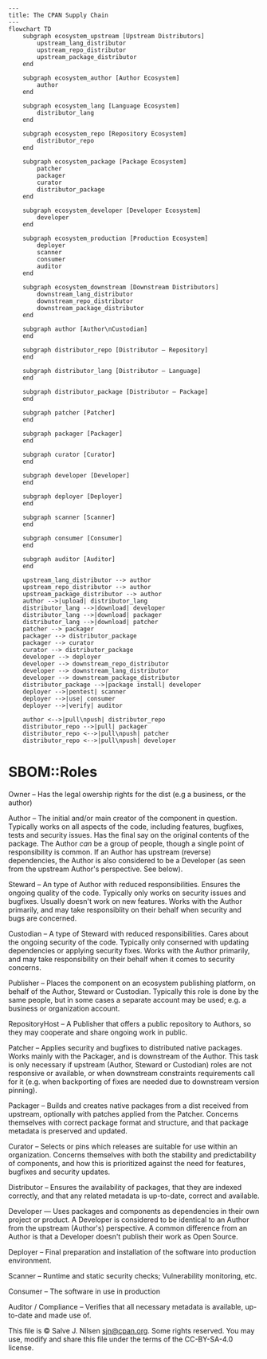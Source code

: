 ```mermaid
---
title: The CPAN Supply Chain
---
flowchart TD
    subgraph ecosystem_upstream [Upstream Distributors]
        upstream_lang_distributor
        upstream_repo_distributor
        upstream_package_distributor
    end

    subgraph ecosystem_author [Author Ecosystem]
        author
    end

    subgraph ecosystem_lang [Language Ecosystem]
        distributor_lang
    end

    subgraph ecosystem_repo [Repository Ecosystem]
        distributor_repo
    end

    subgraph ecosystem_package [Package Ecosystem]
        patcher
        packager
        curator
        distributor_package
    end

    subgraph ecosystem_developer [Developer Ecosystem]
        developer
    end

    subgraph ecosystem_production [Production Ecosystem]
        deployer
        scanner
        consumer
        auditor
    end

    subgraph ecosystem_downstream [Downstream Distributors]
        downstream_lang_distributor
        downstream_repo_distributor
        downstream_package_distributor
    end

    subgraph author [Author\nCustodian]
    end

    subgraph distributor_repo [Distributor – Repository]
    end

    subgraph distributor_lang [Distributor — Language]
    end

    subgraph distributor_package [Distributor — Package]
    end

    subgraph patcher [Patcher]
    end

    subgraph packager [Packager]
    end

    subgraph curator [Curator]
    end

    subgraph developer [Developer]
    end

    subgraph deployer [Deployer]
    end

    subgraph scanner [Scanner]
    end

    subgraph consumer [Consumer]
    end

    subgraph auditor [Auditor]
    end

    upstream_lang_distributor --> author
    upstream_repo_distributor --> author
    upstream_package_distributor --> author
    author -->|upload| distributor_lang
    distributor_lang -->|download| developer
    distributor_lang -->|download| packager
    distributor_lang -->|download| patcher
    patcher --> packager
    packager --> distributor_package
    packager --> curator
    curator --> distributor_package
    developer --> deployer
    developer --> downstream_repo_distributor
    developer --> downstream_lang_distributor
    developer --> downstream_package_distributor
    distributor_package -->|package install| developer
    deployer -->|pentest| scanner
    deployer -->|use| consumer
    deployer -->|verify| auditor

    author <-->|pull\npush| distributor_repo
    distributor_repo -->|pull| packager
    distributor_repo <-->|pull\npush| patcher
    distributor_repo <-->|pull\npush| developer

```

# SBOM::Roles

Owner – Has the legal owership rights for the dist (e.g a business, or the author)

Author – The initial and/or main creator of the component in question. Typically works on all aspects of the code, including features, bugfixes, tests and security issues. Has the final say on the original contents of the package. The Author _can_ be a group of people, though a single point of responsibility is common. If an Author has upstream (reverse) dependencies, the Author is also considered to be a Developer (as seen from the upstream Author's perspective. See below).

Steward – An type of Author with reduced responsibilities. Ensures the ongoing quality of the code. Typically only works on security issues and bugfixes. Usually doesn't work on new features. Works with the Author primarily, and may take responsiblity on their behalf when security and bugs are concerned.

Custodian – A type of Steward with reduced responsibilities. Cares about the ongoing security of the code. Typically only conserned with updating dependencies or applying security fixes. Works with the Author primarily, and may take responsibility on their behalf when it comes to security concerns.

Publisher – Places the component on an ecosystem publishing platform, on behalf of the Author, Steward or Custodian. Typically this role is done by the same people, but in some cases a separate account may be used; e.g. a business or organization account.

RepositoryHost – A Publisher that offers a public repository to Authors, so they may cooperate and share ongoing work in public.

Patcher – Applies security and bugfixes to distributed native packages. Works mainly with the Packager, and is downstream of the Author. This task is only necessary if upstream (Author, Steward or Custodian) roles are not responsive or available, or when downstream constraints requirements call for it (e.g. when backporting of fixes are needed due to downstream version pinning).

Packager – Builds and creates native packages from a dist received from upstream, optionally with patches applied from the Patcher. Concerns themselves with correct package format and structure, and that package metadata is preserved and updated.

Curator – Selects or pins which releases are suitable for use within an organization. Concerns themselves with both the stability and predictability of components, and how this is prioritized against the need for features, bugfixes and security updates.

Distributor – Ensures the availability of packages, that they are indexed correctly, and that any related metadata is up-to-date, correct and available.

Developer — Uses packages and components as dependencies in their own project or product. A Developer is considered to be identical to an Author from the upstream (Author's) perspective. A common difference from an Author is that a Developer doesn't publish their work as Open Source.

Deployer – Final preparation and installation of the software into production environment.

Scanner – Runtime and static security checks; Vulnerability monitoring, etc.

Consumer – The software in use in production

Auditor / Compliance – Verifies that all necessary metadata is available, up-to-date and made use of.



This file is © Salve J. Nilsen <sjn@cpan.org>. Some rights reserved.
You may use, modify and share this file under the terms of the CC-BY-SA-4.0 license.

